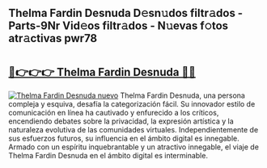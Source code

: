 ## Thelma Fardin Desnuda D𝚎sn𝚞dos filtr𝚊dos - Parts-9Nr Vid𝚎os filtr𝚊dos - N𝚞evas f𝚘tos atr𝚊ctivas pwr78

# <h2><a href="http://mb1r05o.tromn.icu/?c=Thelma+Fardin+Desnuda">🔗👉👉👉 Thelma Fardin Desnuda 🔗🔗</a></h2>

[![Thelma Fardin Desnuda nuevo](https://i.imgur.com/pEAQMta.gif)](http://mb1r05o.tromn.icu/?c=Thelma+Fardin+Desnuda)
Thelma Fardin Desnuda, una persona compleja y esquiva, desafía la categorización fácil. Su innovador estilo de comunicación en línea ha cautivado y enfurecido a los críticos, encendiendo debates sobre la privacidad, la expresión artística y la naturaleza evolutiva de las comunidades virtuales. Independientemente de sus esfuerzos futuros, su influencia en el ámbito digital es innegable. Armado con un espíritu inquebrantable y un atractivo innegable, el viaje de Thelma Fardin Desnuda en el ámbito digital es interminable.
